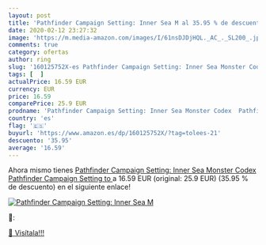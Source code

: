 ```yaml
---
layout: post
title: 'Pathfinder Campaign Setting: Inner Sea M al 35.95 % de descuento'
date: 2020-02-12 23:27:32
image: 'https://m.media-amazon.com/images/I/61nsDJDjHQL._AC_._SL200_.jpg'
comments: true
category: ofertas
author: ring
slug: '160125752X-es Pathfinder Campaign Setting: Inner Sea Monster Codex...'
tags: [  ]
actualPrice: 16.59 EUR
currency: EUR
price: 16.59
comparePrice: 25.9 EUR
prodname: 'Pathfinder Campaign Setting: Inner Sea Monster Codex  Pathfinder Campaign Setting to '
country: 'es'
flag: '🇪🇸'
buyurl: 'https://www.amazon.es/dp/160125752X/?tag=tolees-21'
descuento: '35.95'
average: '16.59'
---
```


Ahora mismo tienes [Pathfinder Campaign Setting: Inner Sea Monster Codex  Pathfinder Campaign Setting to ](https://www.amazon.es/dp/160125752X/?tag=tolees-21) a 16.59 EUR (original: 25.9 EUR) (35.95 %  de descuento) en el siguiente enlace!

[![Pathfinder Campaign Setting: Inner Sea M](https://m.media-amazon.com/images/I/61nsDJDjHQL._AC_._SL200_.jpg)](https://www.amazon.es/dp/160125752X/?tag=tolees-21)

🔎:


[🛒 Visítala!!!](https://www.amazon.es/dp/160125752X/?tag=tolees-21)
